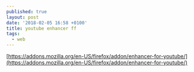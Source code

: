```yaml
---
published: true
layout: post
date: '2018-02-05 16:58 +0100'
title: youtube enhancer ff
tags:
  - web
---
```

[https://addons.mozilla.org/en-US/firefox/addon/enhancer-for-youtube/](https://addons.mozilla.org/en-US/firefox/addon/enhancer-for-youtube/)
